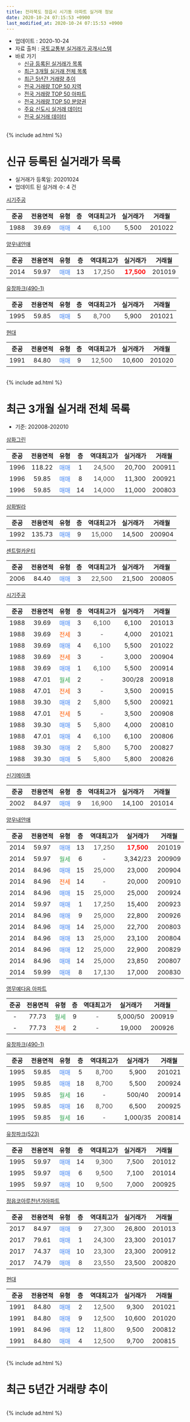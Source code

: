 ```yaml
---
title: 전라북도 정읍시 시기동 아파트 실거래 정보
date: 2020-10-24 07:15:53 +0900
last_modified_at: 2020-10-24 07:15:53 +0900
---
```


* 업데이트 : 2020-10-24
* 자료 출처 : [국토교통부 실거래가 공개시스템](http://rt.molit.go.kr)
* 바로 가기
    * [신규 등록된 실거래가 목록](#신규-등록된-실거래가-목록)
    * [최근 3개월 실거래 전체 목록](#최근-3개월-실거래-전체-목록)
    * [최근 5년간 거래량 추이](#최근-5년간-거래량-추이)
    * [전국 거래량 TOP 50 지역](https://inasie.github.io/apt-trade-info/최근-3개월-전국에서-가장-거래가-많이-발생한-지역)
    * [전국 거래량 TOP 50 아파트](https://inasie.github.io/apt-trade-info/최근-3개월-전국에서-가장-거래가-많이-발생한-아파트)
    * [전국 거래량 TOP 50 분양권](https://inasie.github.io/apt-trade-info/최근-3개월-전국에서-가장-거래가-많이-발생한-분양권)
    * [주요 신도시 실거래 데이터](https://inasie.github.io/apt-trade-info/주요-신도시)
    * [전국 실거래 데이터](https://inasie.github.io/apt-trade-info/전국)
<br>
{% include ad.html %}
<br>

# 신규 등록된 실거래가 목록
* 실거래가 등록일: 20201024
* 업데이트 된 실거래 수: 4 건


[시기주공](https://search.naver.com/search.naver?query=%EC%A0%84%EB%9D%BC%EB%B6%81%EB%8F%84+%EC%A0%95%EC%9D%8D%EC%8B%9C+%EC%8B%9C%EA%B8%B0%EB%8F%99+%EC%8B%9C%EA%B8%B0%EC%A3%BC%EA%B3%B5)

|준공|전용면적|유형|층|역대최고가|실거래가|거래월|
|:---:|:---:|:---:|:---:|:---:|:---:|:---:|
|1988|39.69|<span style="color:#4285f3">매매</span>|4|<span style="color:#444444">6,100</span>|5,500|201022|

[양우내안애](https://search.naver.com/search.naver?query=%EC%A0%84%EB%9D%BC%EB%B6%81%EB%8F%84+%EC%A0%95%EC%9D%8D%EC%8B%9C+%EC%8B%9C%EA%B8%B0%EB%8F%99+%EC%96%91%EC%9A%B0%EB%82%B4%EC%95%88%EC%95%A0)

|준공|전용면적|유형|층|역대최고가|실거래가|거래월|
|:---:|:---:|:---:|:---:|:---:|:---:|:---:|
|2014|59.97|<span style="color:#4285f3">매매</span>|13|<span style="color:#444444">17,250</span>|<b><span style="color:#ff0000">17,500</span></b>|201019|

[유창파크(490-1)](https://search.naver.com/search.naver?query=%EC%A0%84%EB%9D%BC%EB%B6%81%EB%8F%84+%EC%A0%95%EC%9D%8D%EC%8B%9C+%EC%8B%9C%EA%B8%B0%EB%8F%99+%EC%9C%A0%EC%B0%BD%ED%8C%8C%ED%81%AC%28490-1%29)

|준공|전용면적|유형|층|역대최고가|실거래가|거래월|
|:---:|:---:|:---:|:---:|:---:|:---:|:---:|
|1995|59.85|<span style="color:#4285f3">매매</span>|5|<span style="color:#444444">8,700</span>|5,900|201021|

[현대](https://search.naver.com/search.naver?query=%EC%A0%84%EB%9D%BC%EB%B6%81%EB%8F%84+%EC%A0%95%EC%9D%8D%EC%8B%9C+%EC%8B%9C%EA%B8%B0%EB%8F%99+%ED%98%84%EB%8C%80)

|준공|전용면적|유형|층|역대최고가|실거래가|거래월|
|:---:|:---:|:---:|:---:|:---:|:---:|:---:|
|1991|84.80|<span style="color:#4285f3">매매</span>|9|<span style="color:#444444">12,500</span>|10,600|201020|


<br>
{% include ad.html %}
<br>

# 최근 3개월 실거래 전체 목록
* 기준: 202008-202010


[삼화그린](https://search.naver.com/search.naver?query=%EC%A0%84%EB%9D%BC%EB%B6%81%EB%8F%84+%EC%A0%95%EC%9D%8D%EC%8B%9C+%EC%8B%9C%EA%B8%B0%EB%8F%99+%EC%82%BC%ED%99%94%EA%B7%B8%EB%A6%B0)

|준공|전용면적|유형|층|역대최고가|실거래가|거래월|
|:---:|:---:|:---:|:---:|:---:|:---:|:---:|
|1996|118.22|<span style="color:#4285f3">매매</span>|1|<span style="color:#444444">24,500</span>|20,700|200911|
|1996|59.85|<span style="color:#4285f3">매매</span>|8|<span style="color:#444444">14,000</span>|11,300|200921|
|1996|59.85|<span style="color:#4285f3">매매</span>|14|<span style="color:#444444">14,000</span>|11,000|200803|

[삼화빌라](https://search.naver.com/search.naver?query=%EC%A0%84%EB%9D%BC%EB%B6%81%EB%8F%84+%EC%A0%95%EC%9D%8D%EC%8B%9C+%EC%8B%9C%EA%B8%B0%EB%8F%99+%EC%82%BC%ED%99%94%EB%B9%8C%EB%9D%BC)

|준공|전용면적|유형|층|역대최고가|실거래가|거래월|
|:---:|:---:|:---:|:---:|:---:|:---:|:---:|
|1992|135.73|<span style="color:#4285f3">매매</span>|9|<span style="color:#444444">15,000</span>|14,500|200904|

[센트럴카운티](https://search.naver.com/search.naver?query=%EC%A0%84%EB%9D%BC%EB%B6%81%EB%8F%84+%EC%A0%95%EC%9D%8D%EC%8B%9C+%EC%8B%9C%EA%B8%B0%EB%8F%99+%EC%84%BC%ED%8A%B8%EB%9F%B4%EC%B9%B4%EC%9A%B4%ED%8B%B0)

|준공|전용면적|유형|층|역대최고가|실거래가|거래월|
|:---:|:---:|:---:|:---:|:---:|:---:|:---:|
|2006|84.40|<span style="color:#4285f3">매매</span>|3|<span style="color:#444444">22,500</span>|21,500|200805|

[시기주공](https://search.naver.com/search.naver?query=%EC%A0%84%EB%9D%BC%EB%B6%81%EB%8F%84+%EC%A0%95%EC%9D%8D%EC%8B%9C+%EC%8B%9C%EA%B8%B0%EB%8F%99+%EC%8B%9C%EA%B8%B0%EC%A3%BC%EA%B3%B5)

|준공|전용면적|유형|층|역대최고가|실거래가|거래월|
|:---:|:---:|:---:|:---:|:---:|:---:|:---:|
|1988|39.69|<span style="color:#4285f3">매매</span>|3|<span style="color:#444444">6,100</span>|6,100|201013|
|1988|39.69|<span style="color:#ff5a00">전세</span>|3|<span style="color:#444444">-</span>|4,000|201021|
|1988|39.69|<span style="color:#4285f3">매매</span>|4|<span style="color:#444444">6,100</span>|5,500|201022|
|1988|39.69|<span style="color:#ff5a00">전세</span>|3|<span style="color:#444444">-</span>|3,000|200904|
|1988|39.69|<span style="color:#4285f3">매매</span>|1|<span style="color:#444444">6,100</span>|5,500|200914|
|1988|47.01|<span style="color:#34a853">월세</span>|2|<span style="color:#444444">-</span>|300/28|200918|
|1988|47.01|<span style="color:#ff5a00">전세</span>|3|<span style="color:#444444">-</span>|3,500|200915|
|1988|39.30|<span style="color:#4285f3">매매</span>|2|<span style="color:#444444">5,800</span>|5,500|200921|
|1988|47.01|<span style="color:#ff5a00">전세</span>|5|<span style="color:#444444">-</span>|3,500|200908|
|1988|39.30|<span style="color:#4285f3">매매</span>|5|<span style="color:#444444">5,800</span>|4,000|200810|
|1988|47.01|<span style="color:#4285f3">매매</span>|4|<span style="color:#444444">6,100</span>|6,100|200806|
|1988|39.30|<span style="color:#4285f3">매매</span>|2|<span style="color:#444444">5,800</span>|5,700|200827|
|1988|39.30|<span style="color:#4285f3">매매</span>|5|<span style="color:#444444">5,800</span>|5,800|200826|

[신기메이플](https://search.naver.com/search.naver?query=%EC%A0%84%EB%9D%BC%EB%B6%81%EB%8F%84+%EC%A0%95%EC%9D%8D%EC%8B%9C+%EC%8B%9C%EA%B8%B0%EB%8F%99+%EC%8B%A0%EA%B8%B0%EB%A9%94%EC%9D%B4%ED%94%8C)

|준공|전용면적|유형|층|역대최고가|실거래가|거래월|
|:---:|:---:|:---:|:---:|:---:|:---:|:---:|
|2002|84.97|<span style="color:#4285f3">매매</span>|9|<span style="color:#444444">16,900</span>|14,100|201014|

[양우내안애](https://search.naver.com/search.naver?query=%EC%A0%84%EB%9D%BC%EB%B6%81%EB%8F%84+%EC%A0%95%EC%9D%8D%EC%8B%9C+%EC%8B%9C%EA%B8%B0%EB%8F%99+%EC%96%91%EC%9A%B0%EB%82%B4%EC%95%88%EC%95%A0)

|준공|전용면적|유형|층|역대최고가|실거래가|거래월|
|:---:|:---:|:---:|:---:|:---:|:---:|:---:|
|2014|59.97|<span style="color:#4285f3">매매</span>|13|<span style="color:#444444">17,250</span>|<b><span style="color:#ff0000">17,500</span></b>|201019|
|2014|59.97|<span style="color:#34a853">월세</span>|6|<span style="color:#444444">-</span>|3,342/23|200909|
|2014|84.96|<span style="color:#4285f3">매매</span>|15|<span style="color:#444444">25,000</span>|23,000|200904|
|2014|84.96|<span style="color:#ff5a00">전세</span>|14|<span style="color:#444444">-</span>|20,000|200910|
|2014|84.96|<span style="color:#4285f3">매매</span>|15|<span style="color:#444444">25,000</span>|25,000|200924|
|2014|59.97|<span style="color:#4285f3">매매</span>|1|<span style="color:#444444">17,250</span>|15,400|200923|
|2014|84.96|<span style="color:#4285f3">매매</span>|9|<span style="color:#444444">25,000</span>|22,800|200926|
|2014|84.96|<span style="color:#4285f3">매매</span>|14|<span style="color:#444444">25,000</span>|22,700|200803|
|2014|84.96|<span style="color:#4285f3">매매</span>|13|<span style="color:#444444">25,000</span>|23,100|200804|
|2014|84.96|<span style="color:#4285f3">매매</span>|12|<span style="color:#444444">25,000</span>|22,900|200829|
|2014|84.96|<span style="color:#4285f3">매매</span>|14|<span style="color:#444444">25,000</span>|23,850|200807|
|2014|59.99|<span style="color:#4285f3">매매</span>|8|<span style="color:#444444">17,130</span>|17,000|200830|

[영무예다음 아파트](https://search.naver.com/search.naver?query=%EC%A0%84%EB%9D%BC%EB%B6%81%EB%8F%84+%EC%A0%95%EC%9D%8D%EC%8B%9C+%EC%8B%9C%EA%B8%B0%EB%8F%99+%EC%98%81%EB%AC%B4%EC%98%88%EB%8B%A4%EC%9D%8C+%EC%95%84%ED%8C%8C%ED%8A%B8)

|준공|전용면적|유형|층|역대최고가|실거래가|거래월|
|:---:|:---:|:---:|:---:|:---:|:---:|:---:|
|-|77.73|<span style="color:#34a853">월세</span>|9|<span style="color:#444444">-</span>|5,000/50|200919|
|-|77.73|<span style="color:#ff5a00">전세</span>|2|<span style="color:#444444">-</span>|19,000|200926|

[유창파크(490-1)](https://search.naver.com/search.naver?query=%EC%A0%84%EB%9D%BC%EB%B6%81%EB%8F%84+%EC%A0%95%EC%9D%8D%EC%8B%9C+%EC%8B%9C%EA%B8%B0%EB%8F%99+%EC%9C%A0%EC%B0%BD%ED%8C%8C%ED%81%AC%28490-1%29)

|준공|전용면적|유형|층|역대최고가|실거래가|거래월|
|:---:|:---:|:---:|:---:|:---:|:---:|:---:|
|1995|59.85|<span style="color:#4285f3">매매</span>|5|<span style="color:#444444">8,700</span>|5,900|201021|
|1995|59.85|<span style="color:#4285f3">매매</span>|18|<span style="color:#444444">8,700</span>|5,500|200924|
|1995|59.85|<span style="color:#34a853">월세</span>|16|<span style="color:#444444">-</span>|500/40|200914|
|1995|59.85|<span style="color:#4285f3">매매</span>|16|<span style="color:#444444">8,700</span>|6,500|200925|
|1995|59.85|<span style="color:#34a853">월세</span>|16|<span style="color:#444444">-</span>|1,000/35|200814|

[유창파크(523)](https://search.naver.com/search.naver?query=%EC%A0%84%EB%9D%BC%EB%B6%81%EB%8F%84+%EC%A0%95%EC%9D%8D%EC%8B%9C+%EC%8B%9C%EA%B8%B0%EB%8F%99+%EC%9C%A0%EC%B0%BD%ED%8C%8C%ED%81%AC%28523%29)

|준공|전용면적|유형|층|역대최고가|실거래가|거래월|
|:---:|:---:|:---:|:---:|:---:|:---:|:---:|
|1995|59.97|<span style="color:#4285f3">매매</span>|14|<span style="color:#444444">9,300</span>|7,500|201012|
|1995|59.97|<span style="color:#4285f3">매매</span>|6|<span style="color:#444444">9,500</span>|7,100|201014|
|1995|59.97|<span style="color:#4285f3">매매</span>|10|<span style="color:#444444">9,500</span>|7,000|200925|


<script async src="//pagead2.googlesyndication.com/pagead/js/adsbygoogle.js"></script>
<!-- 기본 -->
<ins class="adsbygoogle"
     style="display:block"
     data-ad-client="ca-pub-2446590836940007"
     data-ad-slot="1659523306"
     data-ad-format="auto"
     data-full-width-responsive="true"></ins>
<script>
(adsbygoogle = window.adsbygoogle || []).push({});
</script>


[정읍코아루천년가아파트](https://search.naver.com/search.naver?query=%EC%A0%84%EB%9D%BC%EB%B6%81%EB%8F%84+%EC%A0%95%EC%9D%8D%EC%8B%9C+%EC%8B%9C%EA%B8%B0%EB%8F%99+%EC%A0%95%EC%9D%8D%EC%BD%94%EC%95%84%EB%A3%A8%EC%B2%9C%EB%85%84%EA%B0%80%EC%95%84%ED%8C%8C%ED%8A%B8)

|준공|전용면적|유형|층|역대최고가|실거래가|거래월|
|:---:|:---:|:---:|:---:|:---:|:---:|:---:|
|2017|84.97|<span style="color:#4285f3">매매</span>|9|<span style="color:#444444">27,300</span>|26,800|201013|
|2017|79.61|<span style="color:#4285f3">매매</span>|1|<span style="color:#444444">24,300</span>|23,300|201017|
|2017|74.37|<span style="color:#4285f3">매매</span>|10|<span style="color:#444444">23,300</span>|23,300|200912|
|2017|74.79|<span style="color:#4285f3">매매</span>|8|<span style="color:#444444">23,550</span>|23,500|200820|

[현대](https://search.naver.com/search.naver?query=%EC%A0%84%EB%9D%BC%EB%B6%81%EB%8F%84+%EC%A0%95%EC%9D%8D%EC%8B%9C+%EC%8B%9C%EA%B8%B0%EB%8F%99+%ED%98%84%EB%8C%80)

|준공|전용면적|유형|층|역대최고가|실거래가|거래월|
|:---:|:---:|:---:|:---:|:---:|:---:|:---:|
|1991|84.80|<span style="color:#4285f3">매매</span>|2|<span style="color:#444444">12,500</span>|9,300|201021|
|1991|84.80|<span style="color:#4285f3">매매</span>|9|<span style="color:#444444">12,500</span>|10,600|201020|
|1991|84.96|<span style="color:#4285f3">매매</span>|12|<span style="color:#444444">11,800</span>|9,500|200812|
|1991|84.80|<span style="color:#4285f3">매매</span>|4|<span style="color:#444444">12,500</span>|9,700|200815|


<br>
{% include ad.html %}
<br>

# 최근 5년간 거래량 추이


<div style="width:100%;">
    <canvas id="deal_progress" height="200"></canvas>
</div>

<script>
new Chart(document.getElementById("deal_progress"), {
    type: 'line',
    data: {
        labels: ['201510','201511','201512','201601','201602','201603','201604','201605','201606','201607','201608','201609','201610','201611','201612','201701','201702','201703','201704','201705','201706','201707','201708','201709','201710','201711','201712','201801','201802','201803','201804','201805','201806','201807','201808','201809','201810','201811','201812','201901','201902','201903','201904','201905','201906','201907','201908','201909','201910','201911','201912','202001','202002','202003','202004','202005','202006','202007','202008','202009','202010'],
        datasets: [{
            label: '매매',
            pointRadius: 1,
            data: [16, 13, 6, 10, 10, 14, 17, 9, 16, 7, 13, 7, 12, 11, 11, 8, 16, 19, 18, 31, 31, 26, 28, 10, 30, 11, 11, 21, 13, 18, 20, 12, 16, 20, 9, 13, 16, 15, 8, 16, 21, 16, 24, 19, 12, 21, 18, 20, 50, 22, 34, 39, 30, 28, 24, 25, 28, 28, 14, 13, 11],
            borderColor: "rgba(255, 201, 14, 1)",
            backgroundColor: "rgba(255, 201, 14, 0.5)",
            fill: false,
            lineTension: 0
        },{
            label: '전월세',
            pointRadius: 1,
            data: [1, 0, 1, 4, 2, 3, 1, 2, 2, 3, 3, 5, 1, 2, 0, 2, 5, 2, 3, 2, 9, 4, 4, 3, 5, 11, 2, 5, 1, 2, 3, 6, 6, 2, 1, 2, 3, 1, 2, 4, 1, 2, 1, 1, 4, 8, 0, 4, 1, 5, 5, 3, 7, 7, 1, 3, 4, 2, 1, 9, 1],
            borderColor: "rgba(0, 141, 185, 1)",
            backgroundColor: "rgba(0, 141, 185, 0.5)",
            fill: false,
            lineTension: 0
        }
        ]
    },
    options: {
        responsive: true,
        title: {
            display: false
        },
        tooltips: {
            mode: 'index',
            intersect: false
        },
        hover: {
            mode: 'nearest',
            intersect: true
        },
        scales: {
            xAxes: [{
                display: true,
                scaleLabel: {
                    display: true,
                    labelString: '년/월'
                }
            }],
            yAxes: [{
                display: true,
                ticks: {
                    suggestedMin: 0,
                },
                scaleLabel: {
                    display: true,
                    labelString: '실거래 수'
                }
            }]
        }
    }
});

</script>


<br>
{% include ad.html %}
<br>


